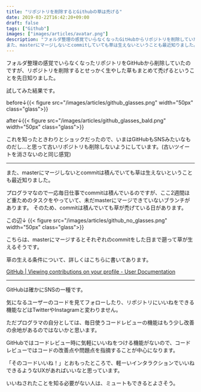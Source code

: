 ```yaml
---
title: "リポジトリを削除するとGithubの草は禿げる"
date: 2019-03-22T16:42:20+09:00
draft: false
tags: ["Github"]
images: ["images/articles/avatar.png"]
description: "フォルダ整理の感覚でいらなくなったGitHubからリポジトリを削除していたのですが、リポジトリを削除するとせっかく生やした草もまとめて禿げるということを先日知りました。
また、masterにマージしないとcommitしていても草は生えないということも最近知りました。"
---
```


フォルダ整理の感覚でいらなくなったリポジトリをGitHubから削除していたのですが、リポジトリを削除するとせっかく生やした草もまとめて禿げるということを先日知りました。

試してみた結果です。

before↓{{< figure src="/images/articles/github_glasses.png" width="50px" class="glass">}}

after↓{{< figure src="/images/articles/github_glasses_bald.png" width="50px" class="glass">}}

これを知ったときわりとショックだったので、いまはGitHubもSNSみたいなものだし...と思って古いリポジトリも削除しないようにしています。(古いツイートを消さないのと同じ感覚)

***

また、masterにマージしないとcommitは積んでいても草は生えないということも最近知りました。

プログラマなので一応毎日仕事でcommitは積んでいるのですが、ここ2週間ほど重ためのタスクをやっていて、未だmasterにマージできていないブランチがあります。
そのため、commitは積んでいても草が禿げている日があります。

この辺↓
{{< figure src="/images/articles/github_no_glasses.png" width="50px" class="glass">}}

こちらは、masterにマージするとそれぞれのcommitをした日まで遡って草が生えるそうです。


草の生える条件について、詳しくはこちらに書いてあります。

[GitHub | Viewing contributions on your profile - User Documentation](https://help.github.com/en/articles/viewing-contributions-on-your-profile)

***

GitHubは確かにSNSの一種です。

気になるユーザーのコードを見てフォローしたり、リポジトリにいいねをできる機能などはTwitterやInstagramと変わりません。

ただプログラマの自分としては、毎日使うコードレビューの機能はもう少し改善の余地があるのではないかと思います。

GitHubではコードレビュー時に気軽にいいねをつける機能がないので、コードレビューではコードの改善点や問題点を指摘することが中心になります。

「そのコードいいね！」とおもったところで、軽ーいインタラクションでいいねできるようなUXがあればいいなと思っています。

いいねされたことを知る必要がない人は、ミュートもできるとよさそう。
